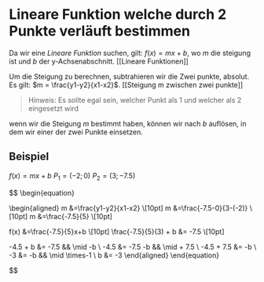 # Lineare Funktion welche durch 2 Punkte verläuft bestimmen

Da wir eine *Lineare Funktion* suchen, gilt: $f(x) = mx+b$, wo $m$ die steigung ist und $b$ der y-Achsenabschnitt. [[Lineare Funktionen]]

Um die Steigung zu berechnen, subtrahieren wir die Zwei punkte, absolut. Es gilt: $m = \frac{y1-y2}{x1-x2}$. [[Steigung m zwischen zwei punkte]]

> Hinweis: Es sollte egal sein, welcher Punkt als 1 und welcher als 2 eingesetzt wird 

wenn wir die Steigung $m$ bestimmt haben, können wir nach $b$ auflösen, in dem wir einer der zwei Punkte einsetzen.

## Beispiel

$f(x) = mx+b$ 
$P_1 = (-2;0)$  $P_2 = (3;-7.5)$

$$ 
\begin{equation}

\begin{aligned}
m &=\frac{y1-y2}{x1-x2} \\[10pt]
m &=\frac{-7.5-0}{3-(-2)} \\[10pt]
m &=\frac{-7.5}{5} \\[10pt]


f(x) &=\frac{-7.5}{5}x+b \\[10pt]
 \frac{-7.5}{5}(3) + b &= -7.5 \\[10pt]

-4.5 + b &= -7.5 && \mid -b \\
-4.5 &= -7.5 -b && \mid + 7.5 \\
-4.5 + 7.5 &= -b \\
-3 &= -b  && \mid \times-1 \\ 
b &= -3
\end{aligned}
\end{equation}

$$